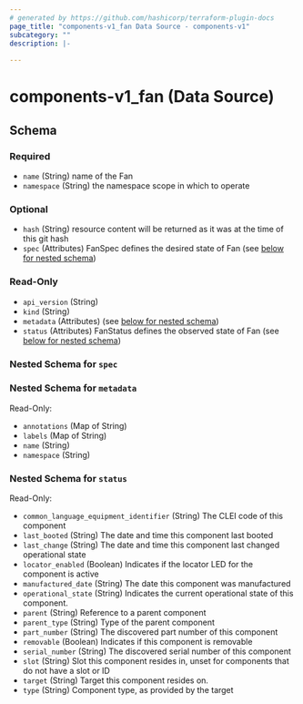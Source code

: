 ```yaml
---
# generated by https://github.com/hashicorp/terraform-plugin-docs
page_title: "components-v1_fan Data Source - components-v1"
subcategory: ""
description: |-
  
---
```


# components-v1_fan (Data Source)





<!-- schema generated by tfplugindocs -->
## Schema

### Required

- `name` (String) name of the Fan
- `namespace` (String) the namespace scope in which to operate

### Optional

- `hash` (String) resource content will be returned as it was at the time of this git hash
- `spec` (Attributes) FanSpec defines the desired state of Fan (see [below for nested schema](#nestedatt--spec))

### Read-Only

- `api_version` (String)
- `kind` (String)
- `metadata` (Attributes) (see [below for nested schema](#nestedatt--metadata))
- `status` (Attributes) FanStatus defines the observed state of Fan (see [below for nested schema](#nestedatt--status))

<a id="nestedatt--spec"></a>
### Nested Schema for `spec`


<a id="nestedatt--metadata"></a>
### Nested Schema for `metadata`

Read-Only:

- `annotations` (Map of String)
- `labels` (Map of String)
- `name` (String)
- `namespace` (String)


<a id="nestedatt--status"></a>
### Nested Schema for `status`

Read-Only:

- `common_language_equipment_identifier` (String) The CLEI code of this component
- `last_booted` (String) The date and time this component last booted
- `last_change` (String) The date and time this component last changed operational state
- `locator_enabled` (Boolean) Indicates if the locator LED for the component is active
- `manufactured_date` (String) The date this component was manufactured
- `operational_state` (String) Indicates the current operational state of this component.
- `parent` (String) Reference to a parent component
- `parent_type` (String) Type of the parent component
- `part_number` (String) The discovered part number of this component
- `removable` (Boolean) Indicates if this component is removable
- `serial_number` (String) The discovered serial number of this component
- `slot` (String) Slot this component resides in, unset for components that do not have a slot or ID
- `target` (String) Target this component resides on.
- `type` (String) Component type, as provided by the target
